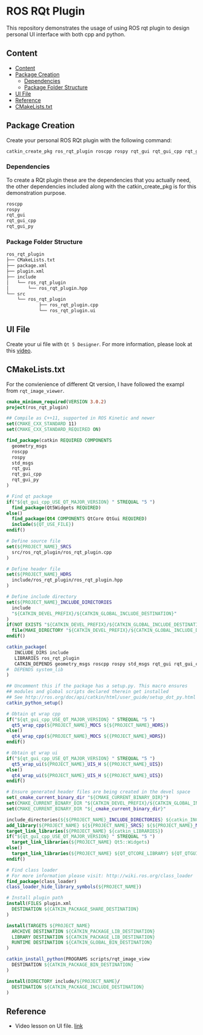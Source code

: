 # ROS RQt Plugin

This repository demonstrates the usage of using ROS rqt plugin to design personal UI interface with both cpp and python.

## Content
- [Content](#Content)
- [Package Creation](#Package-Creation)
  - [Dependencies](#Dependencies)
  - [Package Folder Structure](#Package-Folder-Structure)
- [UI File](#UI-File)
- [Reference](#Reference)
- [CMakeLists.txt](#CMakeListstxt)

## Package Creation

Create your personal ROS RQt plugin with the following command:
```bash
catkin_create_pkg ros_rqt_plugin roscpp rospy rqt_gui rqt_gui_cpp rqt_gui_py std_msgs 
```
### Dependencies

To create a RQt plugin these are the dependencies that you actually need, the other dependencies included along with the catkin_create_pkg is for this demonstration purpose.  
```bash
roscpp
rospy
rqt_gui
rqt_gui_cpp
rqt_gui_py
```

### Package Folder Structure
```bash
ros_rqt_plugin
├── CMakeLists.txt
├── package.xml
├── plugin.xml
├── include
│   └── ros_rqt_plugin
│       └── ros_rqt_plugin.hpp
└── src
    └── ros_rqt_plugin
            ├── ros_rqt_plugin.cpp
            └── ros_rqt_plugin.ui
```
## UI File

Create your ui file with `Qt 5 Designer`.
For more information, please look at this [video](https://www.youtube.com/watch?v=2mIyZX6x-S0).

## CMakeLists.txt

For the convienience of different Qt version, I have followed the exampl from `rqt_image_viewer`.

```cmake
cmake_minimum_required(VERSION 3.0.2)
project(ros_rqt_plugin)

## Compile as C++11, supported in ROS Kinetic and newer
set(CMAKE_CXX_STANDARD 11)
set(CMAKE_CXX_STANDARD_REQUIRED ON)

find_package(catkin REQUIRED COMPONENTS
  geometry_msgs
  roscpp
  rospy
  std_msgs
  rqt_gui
  rqt_gui_cpp
  rqt_gui_py
)

# Find qt package
if("${qt_gui_cpp_USE_QT_MAJOR_VERSION} " STREQUAL "5 ")
  find_package(Qt5Widgets REQUIRED)
else()
  find_package(Qt4 COMPONENTS QtCore QtGui REQUIRED)
  include(${QT_USE_FILE})
endif()

# Define source file
set(${PROJECT_NAME}_SRCS
  src/ros_rqt_plugin/ros_rqt_plugin.cpp
)

# Define header file
set(${PROJECT_NAME}_HDRS
  include/ros_rqt_plugin/ros_rqt_plugin.hpp
)

# Define include directory
set(${PROJECT_NAME}_INCLUDE_DIRECTORIES
  include
  "${CATKIN_DEVEL_PREFIX}/${CATKIN_GLOBAL_INCLUDE_DESTINATION}"
)
if(NOT EXISTS "${CATKIN_DEVEL_PREFIX}/${CATKIN_GLOBAL_INCLUDE_DESTINATION}")
  file(MAKE_DIRECTORY "${CATKIN_DEVEL_PREFIX}/${CATKIN_GLOBAL_INCLUDE_DESTINATION}")
endif()

catkin_package(
   INCLUDE_DIRS include
   LIBRARIES ros_rqt_plugin
   CATKIN_DEPENDS geometry_msgs roscpp rospy std_msgs rqt_gui rqt_gui_cpp rqt_gui_py
#  DEPENDS system_lib
)

## Uncomment this if the package has a setup.py. This macro ensures
## modules and global scripts declared therein get installed
## See http://ros.org/doc/api/catkin/html/user_guide/setup_dot_py.html
catkin_python_setup()

# Obtain qt wrap cpp
if("${qt_gui_cpp_USE_QT_MAJOR_VERSION} " STREQUAL "5 ")
  qt5_wrap_cpp(${PROJECT_NAME}_MOCS ${${PROJECT_NAME}_HDRS})
else()
  qt4_wrap_cpp(${PROJECT_NAME}_MOCS ${{PROJECT_NAME}_HDRS})
endif()

# Obtain qt wrap ui
if("${qt_gui_cpp_USE_QT_MAJOR_VERSION} " STREQUAL "5 ")
  qt5_wrap_ui(${PROJECT_NAME}_UIS_H ${{PROJECT_NAME}_UIS})
else()
  qt4_wrap_ui(${PROJECT_NAME}_UIS_H ${{PROJECT_NAME}_UIS})
endif()

# Ensure generated header files are being created in the devel space
set(_cmake_current_binary_dir "${CMAKE_CURRENT_BINARY_DIR}")
set(CMAKE_CURRENT_BINARY_DIR "${CATKIN_DEVEL_PREFIX}/${CATKIN_GLOBAL_INCLUDE_DESTINATION}")
set(CMAKE_CURRENT_BINARY_DIR "${_cmake_current_binary_dir}"

include_directories(${${PROJECT_NAME}_INCLUDE_DIRECTORIES} ${catkin_INCLUDE_DIRS})
add_library(${PROJECT_NAME} ${${PROJECT_NAME}_SRCS} ${${PROJECT_NAME}_MOCS} ${${PROJECT_NAME}_UIS_H})
target_link_libraries(${PROJECT_NAME} ${catkin_LIBRARIES})
if("${qt_gui_cpp_USE_QT_MAJOR_VERSION} " STREQUAL "5 ")
  target_link_libraries(${PROJECT_NAME} Qt5::Widgets)
else()
  target_link_libraries(${PROJECT_NAME} ${QT_QTCORE_LIBRARY} ${QT_QTGUI_LIBRARY})
endif()

# Find class loader
# For more information please visit: http://wiki.ros.org/class_loader
find_package(class_loader)
class_loader_hide_library_symbols(${PROJECT_NAME})

# Install plugin path
install(FILES plugin.xml
  DESTINATION ${CATKIN_PACKAGE_SHARE_DESTINATION}
)

install(TARGETS ${PROJECT_NAME}
  ARCHIVE DESTINATION ${CATKIN_PACKAGE_LIB_DESTINATION}
  LIBRARY DESTINATION ${CATKIN_PACKAGE_LIB_DESTINATION}
  RUNTIME DESTINATION ${CATKIN_GLOBAL_BIN_DESTINATION}
)

catkin_install_python(PROGRAMS scripts/rqt_image_view
  DESTINATION ${CATKIN_PACKAGE_BIN_DESTINATION}
)

install(DIRECTORY include/${PROJECT_NAME}/
  DESTINATION ${CATKIN_PACKAGE_INCLUDE_DESTINATION}
)
```

## Reference

- Video lesson on UI file. [link](https://www.youtube.com/watch?v=2mIyZX6x-S0)
